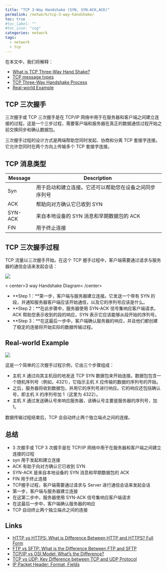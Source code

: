 ```yaml
---
title: "TCP 3-Way Handshake (SYN, SYN-ACK,ACK)"
permalink: /network/tcp-3-way-handshake/
toc: true
#toc_label: ""
#toc_icon: "cog"
categories: network
tags:
  - network
  - tcp
---
```


在本文中，我们将解释：

- [What is TCP Three-Way Hand Shake?](https://aluopy.cn/network/tcp-3-way-handshake#1)
- [TCP message types](https://aluopy.cn/network/tcp-3-way-handshake#2)
- [TCP Three-Way Handshake Process](https://aluopy.cn/network/tcp-3-way-handshake#3)
- [Real-world Example](https://aluopy.cn/network/tcp-3-way-handshake#4)

## TCP 三次握手

三次握手或 TCP 三次握手是在 TCP/IP 网络中用于在服务器和客户端之间建立连接的过程。这是一个三步过程，需要客户端和服务器在真正的数据通信过程开始之前交换同步和确认数据包。

三次握手过程的设计方式是两端帮助您同时发起、协商和分离 TCP 套接字连接。它允许您同时在两个方向上传输多个 TCP 套接字连接。

## TCP 消息类型

| Message | Description                                            |
| ------- | ------------------------------------------------------ |
| Syn     | 用于启动和建立连接。它还可以帮助您在设备之间同步序列号 |
| ACK     | 帮助向对方确认它已收到 SYN                             |
| SYN-ACK | 来自本地设备的 SYN 消息和早期数据包的 ACK              |
| FIN     | 用于终止连接                                           |

## TCP 三次握手过程

TCP 流量以三次握手开始。在这个 TCP 握手过程中，客户端需要通过请求与服务器的通信会话来发起会话：

![](https://aluopy.github.io/assets/images/TCP3WayHand1.webp) 

< center>3 way Handshake Diagram< /center>

- **Step 1：**第一步，客户端与服务器建立连接。它发送一个带有 SYN 的段，并通知服务器客户端应该开始通信，以及它的序列号应该是什么。
- **Step 2：**在此步骤中，服务器使用 SYN-ACK 信号集响应客户端请求。 ACK 帮助您表示收到的段的响应，SYN 表示它应该能够从段开始的序列号。
- **Step 3：**在这最后一步中，客户端确认服务器的响应，并且他们都创建了稳定的连接将开始实际的数据传输过程。

## Real-world Example

![](https://aluopy.github.io/assets/images/TCP3WayHand2.webp) 

这是一个简单的三次握手过程示例，它由三个步骤组成：

- 主机 X 通过向其主机目的地发送 TCP SYN 数据包来开始连接。数据包包含一个随机序列号（例如，4321），它指示主机 X 应传输的数据的序列号的开始。
- 之后，服务器将收到数据包，并用它的序列号进行响应。它的响应还包括确认号，即主机 X 的序列号加 1（这里为 4322）。
- 主机 X 通过发送确认号来响应服务器，该确认号主要是服务器的序列号，加 1。

数据传输过程结束后，TCP 会自动终止两个独立端点之间的连接。

## 总结

- 3 次握手或 TCP 3 次握手是在 TCP/IP 网络中用于在服务器和客户端之间建立连接的过程
- syn 用于发起和建立连接
- ACK 有助于向对方确认它已收到 SYN
- SYN-ACK 是来自本地设备的 SYN 消息和早期数据包的 ACK
- FIN 用于终止连接
- TCP握手过程，客户端需要通过请求与 Server 进行通信会话来发起会话
- 第一步，客户端与服务器建立连接
- 在这第二步中，服务器使用 SYN-ACK 信号集响应客户端请求
- 在这最后一步中，客户端确认服务器的响应
- TCP 自动终止两个独立端点之间的连接

## Links

- [HTTP vs HTTPS: What is Difference Between HTTP and HTTPS? Full Form](https://www.guru99.com/difference-http-vs-https.html)
- [FTP vs SFTP: What is the Difference Between FTP and SFTP](https://www.guru99.com/ftp-vs-sftp.html)
- [TCP/IP vs OSI Model: What’s the Difference?](https://www.guru99.com/difference-tcp-ip-vs-osi-model.html)
- [TCP vs UDP: Key Difference between TCP and UDP Protocol](https://www.guru99.com/tcp-vs-udp-understanding-the-difference.html)
- [IP Packet Header: Format, Fields](https://www.guru99.com/ip-header.html)